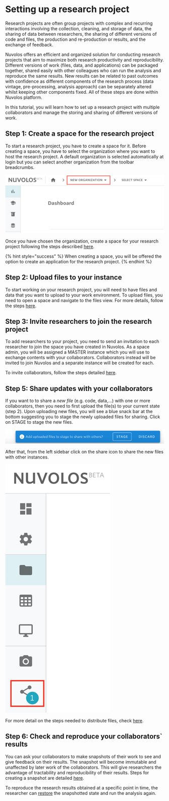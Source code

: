 # Setting up a research project

Research projects are often group projects with complex and recurring interactions involving the collection, cleaning, and storage of data, the sharing of data between researchers, the sharing of different versions of code and files, the production and re-production or results, and the exchange of feedback.

Nuvolos offers an efficient and organized solution for conducting research projects that aim to maximize both research productivity and reproducibility. Different versions of work \(files, data, and applications\) can be packaged together, shared easily with other colleagues who can run the analysis and reproduce the same results. New results can be related to past outcomes with confidence as different components of the research process \(data vintage, pre-processing, analysis approach\) can be separately altered whilst keeping other components fixed. All of these steps are done within Nuvolos platform.

In this tutorial, you will learn how to set up a research project with multiple collaborators and manage the storing and sharing of different versions of work.

## Step 1: Create a space for the research project

To start a research project, you have to create a space for it. Before creating a space, you have to select the organization where you want to host the research project. A default organization is selected automatically at login but you can select another organization from the toolbar breadcrumbs.

![](../../.gitbook/assets/screen-shot-2020-03-25-at-9.45.56-am.png)

Once you have chosen the organization, create a space for your research project following the steps described [here](../../actions/organization-management/create-a-space.md).

{% hint style="success" %}
When creating a space, you will be offered the option to create an application for the research project.
{% endhint %}

## Step 2: Upload files to your instance

To start working on your research project, you will need to have files and data that you want to upload to your work environment. To upload files, you need to open a space and navigate to the files view. For more details, follow the steps [here](../../actions/work-with-files-in-nuvolos/upload-files-and-folders.md).

## Step 3: Invite researchers to join the research project

To add researchers to your project, you need to send an invitation to each researcher to join the space you have created in Nuvolos. As a space admin, you will be assigned a MASTER instance which you will use to exchange contents with your collaborators. Collaborators instead will be invited to join Nuvolos and a separate instance will be created for each.  
  
To invite collaborators, follow the steps detailed [here](../../actions/space-management/create-an-instance.md).

## Step 5: Share updates with your collaborators

If you want to to share a _new file_ \(e.g. code, data,...\) with one or more collaborators, then you need to first upload the file\(s\) to your current state \(step 2\). Upon uploading new files, you will see a blue snack bar at the bottom suggesting you to stage the newly uploaded files for sharing. Click on STAGE to stage the new files. 

![](../../.gitbook/assets/screen-shot-2020-03-25-at-10.23.02-am.png)

After that, from the left sidebar click on the share icon to share the new files with other instances. 

![](../../.gitbook/assets/screen-shot-2020-03-25-at-10.23.53-am.png)

For more detail on the steps needed to distribute files, check [here](../../actions/distribute-objects-in-nuvolos/).

## Step 6: Check and reproduce your collaborators\` results

You can ask your collaborators to make snapshots of their work to see and give feedback on their results. The snapshot will become immutable and unaffected by later work of the collaborators. This will give researchers the advantage of tractability and reproducibility of their results. Steps for creating a snapshot are detailed [here](../../actions/instance-management/create-a-snapshot.md).

To reproduce the research results obtained at a specific point in time, the researcher can [restore](../../actions/instance-management/restore-a-snapshot.md) the snapshotted state and run the analysis again.



